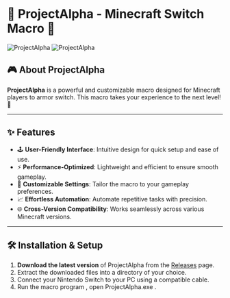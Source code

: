 # 🌟 ProjectAlpha - Minecraft Switch Macro 🌟
![ProjectAlpha]([https://youtu.be/NhL6-w-YIZA](https://www.youtube.com/watch?v=NhL6-w-YIZA))
![ProjectAlpha](https://media.discordapp.net/attachments/1133757496801116222/1310729736548257853/image.png?ex=674647b1&is=6744f631&hm=76a171de1d2172132554d1d725fc0dba934f335f36709521527d371dc7b815a8&=&format=webp&quality=lossless)

## 🎮 About ProjectAlpha

**ProjectAlpha** is a powerful and customizable macro designed for Minecraft players to armor switch. This macro takes your experience to the next level! 🚀

---

## ✨ Features

- 🕹️ **User-Friendly Interface**: Intuitive design for quick setup and ease of use.
- ⚡ **Performance-Optimized**: Lightweight and efficient to ensure smooth gameplay.
- 🔧 **Customizable Settings**: Tailor the macro to your gameplay preferences.
- 📈 **Effortless Automation**: Automate repetitive tasks with precision.
- 🌐 **Cross-Version Compatibility**: Works seamlessly across various Minecraft versions.

---

## 🛠️ Installation & Setup

1. **Download the latest version** of ProjectAlpha from the [Releases](#1) page.
2. Extract the downloaded files into a directory of your choice.
3. Connect your Nintendo Switch to your PC using a compatible cable.
4. Run the macro program , open ProjectAlpha.exe .

